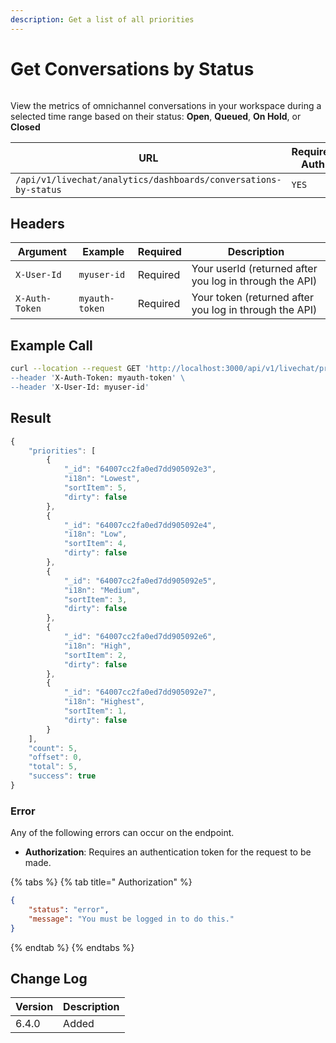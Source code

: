 ```yaml
---
description: Get a list of all priorities
---
```


# Get Conversations by Status

<figure><img src="../../../../../../../.gitbook/assets/enterprise.jpg" alt=""><figcaption></figcaption></figure>

View the metrics of omnichannel conversations in your workspace during a selected time range based on their status: **Open**, **Queued**, **On Hold**, or **Closed**

| URL                                                             | Requires Auth | HTTP Method |
| --------------------------------------------------------------- | ------------- | ----------- |
| `/api/v1/livechat/analytics/dashboards/conversations-by-status` | `YES`         | `GET`       |

## Headers

| Argument       | Example        | Required | Description                                             |
| -------------- | -------------- | -------- | ------------------------------------------------------- |
| `X-User-Id`    | `myuser-id`    | Required | Your userId (returned after you log in through the API) |
| `X-Auth-Token` | `myauth-token` | Required | Your token (returned after you log in through the API)  |

## Example Call

```bash
curl --location --request GET 'http://localhost:3000/api/v1/livechat/priorities\
--header 'X-Auth-Token: myauth-token' \
--header 'X-User-Id: myuser-id'
```

## Result

```javascript
{
    "priorities": [
        {
            "_id": "64007cc2fa0ed7dd905092e3",
            "i18n": "Lowest",
            "sortItem": 5,
            "dirty": false
        },
        {
            "_id": "64007cc2fa0ed7dd905092e4",
            "i18n": "Low",
            "sortItem": 4,
            "dirty": false
        },
        {
            "_id": "64007cc2fa0ed7dd905092e5",
            "i18n": "Medium",
            "sortItem": 3,
            "dirty": false
        },
        {
            "_id": "64007cc2fa0ed7dd905092e6",
            "i18n": "High",
            "sortItem": 2,
            "dirty": false
        },
        {
            "_id": "64007cc2fa0ed7dd905092e7",
            "i18n": "Highest",
            "sortItem": 1,
            "dirty": false
        }
    ],
    "count": 5,
    "offset": 0,
    "total": 5,
    "success": true
}
```

### Error

Any of the following errors can occur on the endpoint.

* **Authorization**: Requires an authentication token for the request to be made.

{% tabs %}
{% tab title=" Authorization" %}
```json
{
    "status": "error",
    "message": "You must be logged in to do this."
}
```
{% endtab %}
{% endtabs %}

## Change Log

| Version | Description |
| ------- | ----------- |
| 6.4.0   | Added       |
